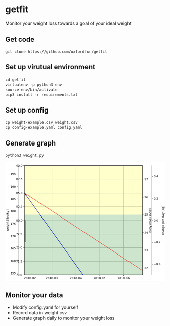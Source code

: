# getfit
Monitor your weight loss towards a goal of your ideal weight

## Get code 
```
git clone https://github.com/oxfordfun/getfit

```
## Set up virutual environment
```
cd getfit
virtualenv -p python3 env
source env/bin/activate
pip3 install -r requirements.txt
```

## Set up config
```
cp weight-example.csv weight.csv
cp config-example.yaml config.yaml
```

## Generate graph
```
python3 weight.py
```
![Example weight graph](https://github.com/oxfordfun/getfit/blob/master/example.png)

## Monitor your data
- Modify config.yaml for yourself
- Record data in weight.csv
- Generate graph daily to monitor your weight loss







